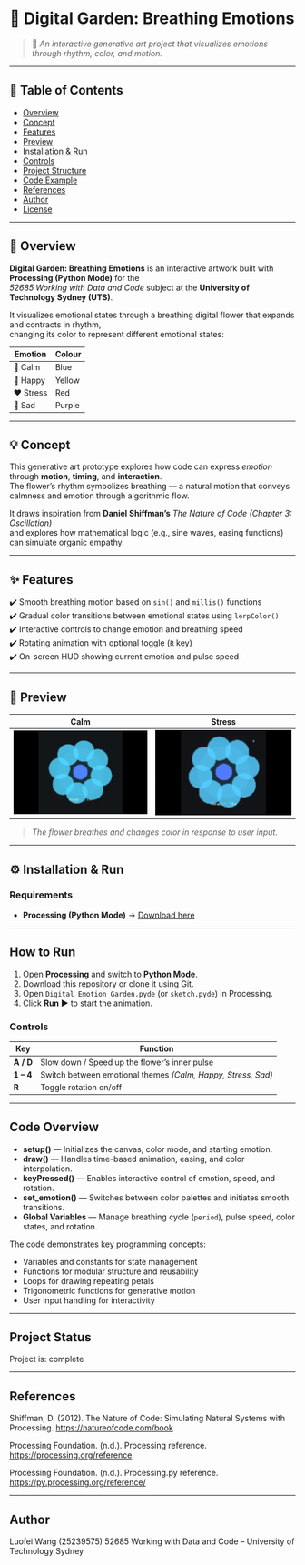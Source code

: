 # 🌿 Digital Garden: Breathing Emotions

> 🎨 *An interactive generative art project that visualizes emotions through rhythm, color, and motion.*

---

## 📖 Table of Contents
- [Overview](#overview)
- [Concept](#concept)
- [Features](#features)
- [Preview](#preview)
- [Installation & Run](#installation--run)
- [Controls](#controls)
- [Project Structure](#project-structure)
- [Code Example](#code-example)
- [References](#references)
- [Author](#author)
- [License](#license)

---

## 🪷 Overview
**Digital Garden: Breathing Emotions** is an interactive artwork built with **Processing (Python Mode)** for the  
*52685 Working with Data and Code* subject at the **University of Technology Sydney (UTS)**.

It visualizes emotional states through a breathing digital flower that expands and contracts in rhythm,  
changing its color to represent different emotional states:

| Emotion | Colour |
|----------|---------|
| 🩵 Calm | Blue |
| 💛 Happy | Yellow |
| ❤️ Stress | Red |
| 💜 Sad | Purple |

---

## 💡 Concept
This generative art prototype explores how code can express *emotion* through **motion**, **timing**, and **interaction**.  
The flower’s rhythm symbolizes breathing — a natural motion that conveys calmness and emotion through algorithmic flow.  

It draws inspiration from **Daniel Shiffman’s** *The Nature of Code (Chapter 3: Oscillation)*  
and explores how mathematical logic (e.g., sine waves, easing functions) can simulate organic empathy.

---

## ✨ Features
✔️ Smooth breathing motion based on `sin()` and `millis()` functions  
✔️ Gradual color transitions between emotional states using `lerpColor()`  
✔️ Interactive controls to change emotion and breathing speed  
✔️ Rotating animation with optional toggle (`R` key)  
✔️ On-screen HUD showing current emotion and pulse speed  

---

## 🎥 Preview
| Calm | Stress |
|------|---------|
| ![Calm Demo](demo1.gif) | ![Stress Demo](demo2.gif) |

> *The flower breathes and changes color in response to user input.*

---

## ⚙️ Installation & Run
### Requirements
- **Processing (Python Mode)** → [Download here](https://py.processing.org/download/)

---

## How to Run
1. Open **Processing** and switch to **Python Mode**.  
2. Download this repository or clone it using Git.  
3. Open `Digital_Emotion_Garden.pyde` (or `sketch.pyde`) in Processing.  
4. Click **Run ▶** to start the animation.

### Controls
| Key | Function |
|-----|-----------|
| **A / D** | Slow down / Speed up the flower’s inner pulse |
| **1 – 4** | Switch between emotional themes *(Calm, Happy, Stress, Sad)* |
| **R** | Toggle rotation on/off |

---

## Code Overview
- **setup()** — Initializes the canvas, color mode, and starting emotion.  
- **draw()** — Handles time-based animation, easing, and color interpolation.  
- **keyPressed()** — Enables interactive control of emotion, speed, and rotation.  
- **set_emotion()** — Switches between color palettes and initiates smooth transitions.  
- **Global Variables** — Manage breathing cycle (`period`), pulse speed, color states, and rotation.  

The code demonstrates key programming concepts:
- Variables and constants for state management  
- Functions for modular structure and reusability  
- Loops for drawing repeating petals  
- Trigonometric functions for generative motion  
- User input handling for interactivity  

---

## Project Status
Project is: complete 

---

## References

Shiffman, D. (2012). The Nature of Code: Simulating Natural Systems with Processing. https://natureofcode.com/book

Processing Foundation. (n.d.). Processing reference. https://processing.org/reference

Processing Foundation. (n.d.). Processing.py reference. https://py.processing.org/reference/

---

## Author

Luofei Wang (25239575)
52685 Working with Data and Code – University of Technology Sydney
